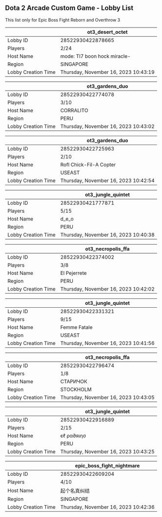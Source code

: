 ## Dota 2 Arcade Custom Game - Lobby List

This list only for Epic Boss Fight Reborn and Overthrow 3

|  | ot3_desert_octet |
| ------ | ------ |
| Lobby ID | 28522930422878665 |
| Players | 2/24 |
| Host Name | mode: TI7 boon hock miracle- |
| Region | SINGAPORE |
| Lobby Creation Time | Thursday, November 16, 2023 10:43:19 |


|  | ot3_gardens_duo |
| ------ | ------ |
| Lobby ID | 28522930422774078 |
| Players | 3/10 |
| Host Name | CORRALITO |
| Region | PERU |
| Lobby Creation Time | Thursday, November 16, 2023 10:43:02 |


|  | ot3_gardens_duo |
| ------ | ------ |
| Lobby ID | 28522930422725963 |
| Players | 2/10 |
| Host Name | Rofl Chick-Fil-A Copter |
| Region | USEAST |
| Lobby Creation Time | Thursday, November 16, 2023 10:42:54 |


|  | ot3_jungle_quintet |
| ------ | ------ |
| Lobby ID | 28522930421777871 |
| Players | 5/15 |
| Host Name | d_e_o |
| Region | PERU |
| Lobby Creation Time | Thursday, November 16, 2023 10:40:38 |


|  | ot3_necropolis_ffa |
| ------ | ------ |
| Lobby ID | 28522930422374002 |
| Players | 3/8 |
| Host Name | El Pejerrete |
| Region | PERU |
| Lobby Creation Time | Thursday, November 16, 2023 10:42:02 |


|  | ot3_jungle_quintet |
| ------ | ------ |
| Lobby ID | 28522930422331321 |
| Players | 9/15 |
| Host Name | Femme Fatale |
| Region | USEAST |
| Lobby Creation Time | Thursday, November 16, 2023 10:41:56 |


|  | ot3_necropolis_ffa |
| ------ | ------ |
| Lobby ID | 28522930422796474 |
| Players | 1/8 |
| Host Name | СТАРИЧОК |
| Region | STOCKHOLM |
| Lobby Creation Time | Thursday, November 16, 2023 10:43:05 |


|  | ot3_jungle_quintet |
| ------ | ------ |
| Lobby ID | 28522930422916889 |
| Players | 2/15 |
| Host Name | єℓ ρα∂яιησ |
| Region | PERU |
| Lobby Creation Time | Thursday, November 16, 2023 10:43:25 |


|  | epic_boss_fight_nightmare |
| ------ | ------ |
| Lobby ID | 28522930422609204 |
| Players | 4/10 |
| Host Name | 起个名真纠结 |
| Region | SINGAPORE |
| Lobby Creation Time | Thursday, November 16, 2023 10:42:36 |


